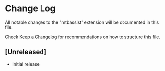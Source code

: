 # Change Log

All notable changes to the "mtbassist" extension will be documented in this file.

Check [Keep a Changelog](http://keepachangelog.com/) for recommendations on how to structure this file.

## [Unreleased]

- Initial release